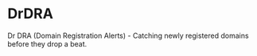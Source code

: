 # DrDRA
Dr DRA (Domain Registration Alerts) - Catching newly registered domains before they drop a beat. 
